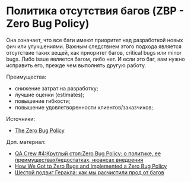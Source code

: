 # Политика отсутствия багов (ZBP - Zero Bug Policy)

Она означает, что все баги имеют приоритет над разработкой новых фич или улучшениями. Важным следствием этого подхода является отсутствие таких вещей, как приоритет багов, critical bugs или minor bugs. Либо issue является багом, либо нет. И если это баг, вам нужно исправить его, прежде чем выполнять другую работу.

Преимущества:

* снижение затрат на разработку;
* лучшие оценки (estimates);
* повышение гибкости;
* повышение удовлетворенности клиентов/заказчиков;

Источники:

* [The Zero Bug Policy](https://sookocheff.com/post/process/zero-bug-policy/)

Доп. материал:

* [QA Crew #4:Круглый стол:Zero Bug Policy: о политике, ее преимуществах/недостатках, нюансах внедрения](https://www.youtube.com/https://youtube.com/watch?v=Nv7lb7CdHaY)
* [How We Got to Zero Bugs and Implemented a Zero Bug Policy](https://medium.com/swlh/how-we-got-to-zero-bugs-and-implemented-a-zero-bug-policy-c77ee3f2e50b)
* [Шестой подвиг Геракла: как мы расчистили прод от багов](https://habr.com/ru/company/dins/blog/577996/)
